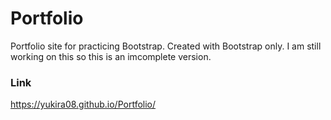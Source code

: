 # Portfolio

Portfolio site for practicing Bootstrap. Created with Bootstrap only. I am still working on this so this is an imcomplete version.

### Link
https://yukira08.github.io/Portfolio/
